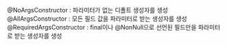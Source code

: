 @NoArgsConstructor : 파라미터가 없는 디폴트 생성자를 생성
@AllArgsConstructor : 모든 필드 값을 파라미터로 받는 생성자를 생성
@RequiredArgsConstructor : final이나 @NonNull으로 선언된 필드만을 파라미터로 받는 생성자를 생성